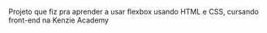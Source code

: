 Projeto que fiz pra aprender a usar flexbox usando HTML e CSS, cursando front-end na Kenzie Academy
